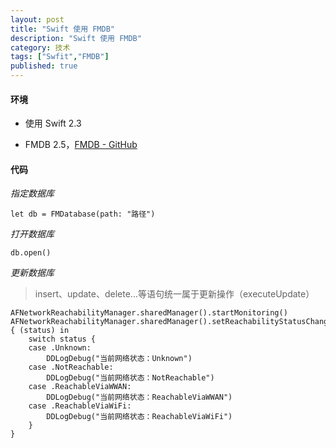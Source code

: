 ```yaml
---
layout: post
title: "Swift 使用 FMDB"
description: "Swift 使用 FMDB"
category: 技术
tags: ["Swfit","FMDB"]
published: true
---
```


#### 环境 ####

*	使用 Swift 2.3

*	FMDB 2.5，[FMDB - GitHub](https://github.com/ccgus/fmdb)

#### 代码 ####

*指定数据库*

<pre><code class="language-swift">let db = FMDatabase(path: "路径")
</code></pre>

*打开数据库*

<pre><code class="language-swift">db.open()
</code></pre>

*更新数据库*

>   insert、update、delete...等语句统一属于更新操作（executeUpdate）

<pre><code class="language-swift">AFNetworkReachabilityManager.sharedManager().startMonitoring()
AFNetworkReachabilityManager.sharedManager().setReachabilityStatusChangeBlock { (status) in
    switch status {
    case .Unknown:
        DDLogDebug("当前网络状态：Unknown")
    case .NotReachable:
        DDLogDebug("当前网络状态：NotReachable")
    case .ReachableViaWWAN:
        DDLogDebug("当前网络状态：ReachableViaWWAN")
    case .ReachableViaWiFi:
        DDLogDebug("当前网络状态：ReachableViaWiFi")
    }
}
</code></pre>